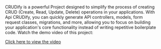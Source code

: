 CRUDify is a powerful Project designed to simplify the process of creating CRUD (Create, Read, Update, Delete) operations in your applications. With Api CRUDify, you can quickly generate API controllers, models, form request classes, migrations, and more, allowing you to focus on building your application's core functionality instead of writing repetitive boilerplate code.
Watch the demo video of this project:

[Click here to view the video](./Crudify.mp4)

